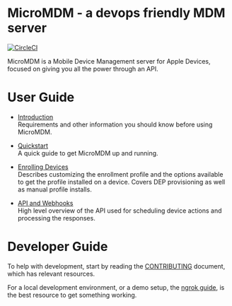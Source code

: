 # MicroMDM - a devops friendly MDM server 

[![CircleCI](https://circleci.com/gh/micromdm/micromdm/tree/main.svg?style=svg)](https://circleci.com/gh/micromdm/micromdm/tree/main)

MicroMDM is a Mobile Device Management server for Apple Devices, focused on giving you all the power through an API. 

# User Guide

- [Introduction](docs/user-guide/introduction.md)  
Requirements and other information you should know before using MicroMDM.

- [Quickstart](docs/user-guide/quickstart.md)  
A quick guide to get MicroMDM up and running. 

- [Enrolling Devices](docs/user-guide/enrolling-devices.md)  
Describes customizing the enrollment profile and the options available to get the profile installed on a device. Covers DEP provisioning as well as manual profile installs. 

- [API and Webhooks](docs/user-guide/api-and-webhooks.md)   
High level overview of the API used for scheduling device actions and processing the responses.

# Developer Guide

To help with development, start by reading the [CONTRIBUTING](./CONTRIBUTING.md) document, which has relevant resources. 

For a local development environment, or a demo setup, the [ngrok guide](./tools/ngrok/README.md), is the best resource to get something working.  
